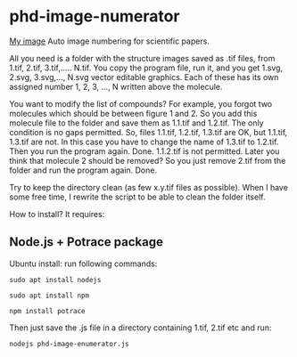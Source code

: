# phd-image-numerator
[My image](wilddesign.github.com/phd-image-enumerator/logo90.png)
Auto image numbering for scientific papers.

All you need is a folder with the structure images saved as .tif files, from 1.tif, 2.tif, 3.tif,..... N.tif. You copy the program file, run it, and you get 1.svg, 2.svg, 3.svg,..., N.svg vector editable graphics. Each of these has its own assigned number 1, 2, 3, ..., N written above the molecule.

You want to modify the list of compounds? For example, you forgot two molecules which should be between figure 1 and 2. So you add this molecule file to the folder and save them as 1.1.tif and 1.2.tif. The only condition is no gaps permitted. So, files 1.1.tif, 1.2.tif, 1.3.tif are OK, but 1.1.tif, 1.3.tif are not. In this case you have to change the name of 1.3.tif to 1.2.tif. Then you run the program again. Done. 1.1.2.tif is not permitted.
Later you think that molecule 2 should be removed? So you just remove 2.tif from the folder and run the program again. Done.

Try to keep the directory clean (as few x.y.tif files as possible). When I have some free time, I rewrite the script to be able to clean the folder itself.

How to install?
It requires:

## Node.js + Potrace package

Ubuntu install: run following commands:
```
sudo apt install nodejs
```
```
sudo apt install npm
```
```
npm install potrace
```
Then just save the .js file in a directory containing 1.tif, 2.tif etc and run:
```
nodejs phd-image-enumerator.js
```
